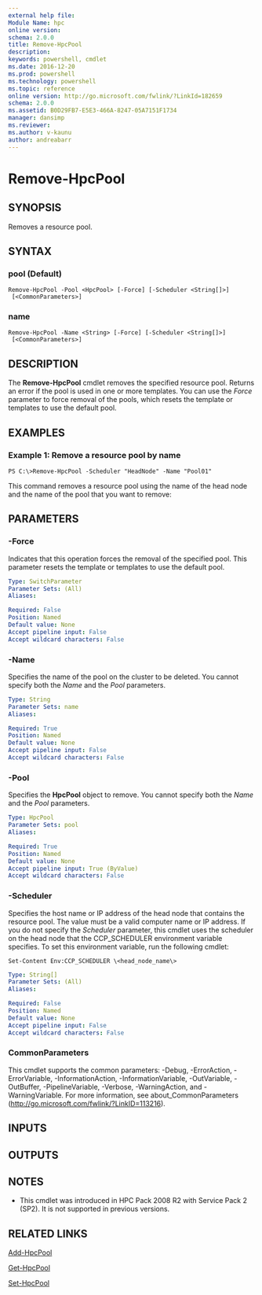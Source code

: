 ```yaml
---
external help file:
Module Name: hpc
online version:
schema: 2.0.0
title: Remove-HpcPool
description:
keywords: powershell, cmdlet
ms.date: 2016-12-20
ms.prod: powershell
ms.technology: powershell
ms.topic: reference
online version: http://go.microsoft.com/fwlink/?LinkId=182659
schema: 2.0.0
ms.assetid: B0D29FB7-E5E3-466A-8247-05A7151F1734
manager: dansimp
ms.reviewer:
ms.author: v-kaunu
author: andreabarr
---
```


# Remove-HpcPool

## SYNOPSIS
Removes a resource pool.

## SYNTAX

### pool (Default)
```
Remove-HpcPool -Pool <HpcPool> [-Force] [-Scheduler <String[]>]
 [<CommonParameters>]
```

### name
```
Remove-HpcPool -Name <String> [-Force] [-Scheduler <String[]>]
 [<CommonParameters>]
```

## DESCRIPTION
The **Remove-HpcPool** cmdlet removes the specified resource pool.
Returns an error if the pool is used in one or more templates.
You can use the *Force* parameter to force removal of the pools, which resets the template or templates to use the default pool.

## EXAMPLES

### Example 1: Remove a resource pool by name
```
PS C:\>Remove-HpcPool -Scheduler "HeadNode" -Name "Pool01"
```

This command removes a resource pool using the name of the head node and the name of the pool that you want to remove:

## PARAMETERS

### -Force
Indicates that this operation forces the removal of the specified pool.
This parameter resets the template or templates to use the default pool.

```yaml
Type: SwitchParameter
Parameter Sets: (All)
Aliases:

Required: False
Position: Named
Default value: None
Accept pipeline input: False
Accept wildcard characters: False
```

### -Name
Specifies the name of the pool on the cluster to be deleted.
You cannot specify both the *Name* and the *Pool* parameters.

```yaml
Type: String
Parameter Sets: name
Aliases:

Required: True
Position: Named
Default value: None
Accept pipeline input: False
Accept wildcard characters: False
```

### -Pool
Specifies the **HpcPool** object to remove.
You cannot specify both the *Name* and the *Pool* parameters.

```yaml
Type: HpcPool
Parameter Sets: pool
Aliases:

Required: True
Position: Named
Default value: None
Accept pipeline input: True (ByValue)
Accept wildcard characters: False
```

### -Scheduler
Specifies the host name or IP address of the head node that contains the resource pool.
The value must be a valid computer name or IP address.
If you do not specify the *Scheduler* parameter, this cmdlet uses the scheduler on the head node that the CCP_SCHEDULER environment variable specifies.
To set this environment variable, run the following cmdlet:

`Set-Content Env:CCP_SCHEDULER \<head_node_name\>`

```yaml
Type: String[]
Parameter Sets: (All)
Aliases:

Required: False
Position: Named
Default value: None
Accept pipeline input: False
Accept wildcard characters: False
```

### CommonParameters
This cmdlet supports the common parameters: -Debug, -ErrorAction, -ErrorVariable, -InformationAction, -InformationVariable, -OutVariable, -OutBuffer, -PipelineVariable, -Verbose, -WarningAction, and -WarningVariable. For more information, see about_CommonParameters (http://go.microsoft.com/fwlink/?LinkID=113216).

## INPUTS

## OUTPUTS

## NOTES
* This cmdlet was introduced in HPC Pack 2008 R2 with Service Pack 2 (SP2). It is not supported in previous versions.

## RELATED LINKS

[Add-HpcPool](./Add-HpcPool.md)

[Get-HpcPool](./Get-HpcPool.md)

[Set-HpcPool](./Set-HpcPool.md)
